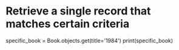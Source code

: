 # Retrieve a single record that matches certain criteria
specific_book = Book.objects.get(title='1984') print(specific_book)
